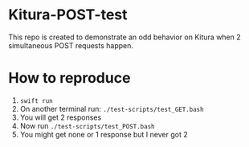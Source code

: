 # Kitura-POST-test
This repo is created to demonstrate an odd behavior on Kitura when 2 simultaneous POST requests happen.

# How to reproduce
1. `swift run`
2. On another terminal run: `./test-scripts/test_GET.bash`
3. You will get 2 responses
4. Now run `./test-scripts/test_POST.bash`
5. You might get none or 1 response but I never got 2
